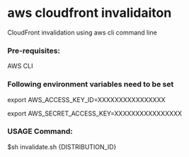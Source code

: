 # aws cloudfront invalidaiton
CloudFront invalidation using aws cli command line

### Pre-requisites: 
  AWS CLI

### Following environment variables need to be set
 
 export AWS_ACCESS_KEY_ID=XXXXXXXXXXXXXXXX
 
 export AWS_SECRET_ACCESS_KEY=XXXXXXXXXXXXXXXX


### USAGE Command:

$sh invalidate.sh {DISTRIBUTION_ID}
